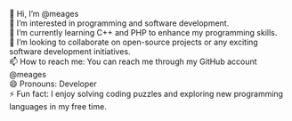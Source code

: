 👋 Hi, I’m @meages<br>
👀 I’m interested in programming and software development.<br>
🌱 I’m currently learning C++ and PHP to enhance my programming skills.<br>
💞️ I’m looking to collaborate on open-source projects or any exciting software development initiatives.<br>
📫 How to reach me: You can reach me through my GitHub account @meages<br>
😄 Pronouns: Developer<br>
⚡ Fun fact: I enjoy solving coding puzzles and exploring new programming languages in my free time.
